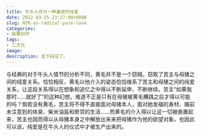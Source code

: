 ```yaml
---
title: 牛头人作为一种激进的纯爱
date: 2022-03-25 23:27:00+0800
slug: NTR-as-radical-pure-love
categories:
- 高雅创作
tags:
- 二次元
image:
description: 这下辩证了。
---
```


与经典的对于牛头人情节的分析不同，黄毛并不是一个窃贼，窃取了苦主与母猪之间的纯爱关系。恰恰相反，黄毛以他介入的姿态恰恰维系了苦主和母猪之间的纯爱关系，让这段关系得以在想象和追忆之中得以不断延申、不断继续。苦主“如果我那时……就好了”的这种幻想，难道不正是只有在母猪被黄毛糟践之后才得以可能的吗？倘若没有黄毛，苦主将不得不直接面对母猪本人，面对她发福的身材、婚前未注意到的体臭、柴米油盐和房贷的生活……而黄毛的介入得以让这一切被悬置起来，苦主也因而得以从母猪本身之中解放出来来把母猪作为他的欲望对象。也因此可以说，纯爱是在牛头人的仪式中才被生产出来的。
